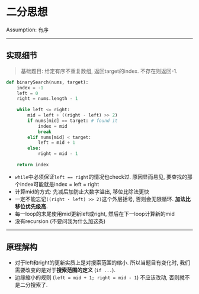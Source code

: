 # 二分思想

Assumption: 有序

---

## 实现细节

>   基础题目: 给定有序不重复数组, 返回target的index. 不存在则返回-1.

```python
def binarySearch(nums, target):
    index = -1
    left = 0
    right = nums.length - 1
    
	while left <= right:
    	mid = left + ((right - left) >> 2)
    	if nums[mid] == target: # found it
            index = mid
            break
        elif nums[mid] < target:
            left = mid + 1
        else:
            right = mid - 1
    
    return index
```

-   `while`中必须保证`left == right`的情况也check过. 原因显而易见, 要查找的那个index可能就是index = left = right
-   计算mid的方式: 先减后加防止大数字溢出, 移位比除法更快
-   一定不能忘记`((right - left) >> 2)`这个外层括号, 否则会无限循环. **加法比移位优先级高.**
-   每一loop的末尾使用mid更新left或right, 然后在下一loop计算新的mid
-   没有recursion (不要问我为什么加这条)

---

## 原理解构

-   对于left和right的更新实质上是对搜索范围的缩小. 所以当题目有变化时, 我们需要改变的是对于**搜索范围的定义** (`if ...`).
-   边缘缩小的规则 (`left = mid + 1; right = mid - 1`) 不应该改动, 否则就不是二分搜索了.